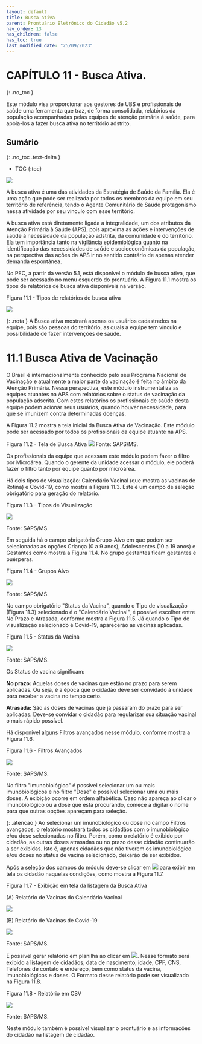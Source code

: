 ```yaml
---
layout: default
title: Busca ativa
parent: Prontuário Eletrônico do Cidadão v5.2
nav_order: 13
has_children: false
has_toc: true
last_modified_date: "25/09/2023"
---
```



# CAPÍTULO 11 - Busca Ativa.
{: .no_toc }

Este módulo visa proporcionar aos gestores de UBS e profissionais de saúde uma ferramenta que traz, de forma consolidada, relatórios da população acompanhadas pelas equipes de atenção primária à saúde, para apoia-los a fazer busca ativa no território adstrito.


## Sumário
{: .no_toc .text-delta }

- TOC
{:toc}

![](media/Busca_ativa/pec_image987.png)

A busca ativa é uma das atividades da Estratégia de Saúde da Família. Ela é uma ação que pode ser realizada por todos os membros da equipe em seu território de referência, tendo o Agente Comunitário de Saúde protagonismo nessa atividade por seu vínculo com esse território.

A busca ativa está diretamente ligada a integralidade, um dos atributos da Atenção Primária à Saúde (APS), pois aproxima as ações e intervenções de saúde à necessidade da população adstrita, da comunidade e do território. Ela tem importância tanto na vigilância epidemiológica quanto na identificação das necessidades de saúde e socioeconômicas da população, na perspectiva das ações da APS ir no sentido contrário de apenas atender demanda espontânea.

No PEC, a partir da versão 5.1, está disponível o módulo de busca ativa, que pode ser acessado no menu esquerdo do prontuário. A Figura 11.1 mostra os tipos de relatórios de busca ativa disponíveis na versão.

Figura 11.1 - Tipos de relatórios de busca ativa 

![](media/Busca_ativa/pec_image988.png)

{: .nota }
A Busca ativa mostrará apenas os usuários cadastrados na equipe, pois são pessoas do território, as quais a equipe tem vínculo e possibilidade de fazer intervenções de saúde.

# 11.1 Busca Ativa de Vacinação

O Brasil é internacionalmente conhecido pelo seu Programa Nacional de Vacinação e atualmente a maior parte da vacinação é feita no âmbito da Atenção Primária. 
Nessa perspectiva, este módulo instrumentaliza as equipes atuantes na APS com relatórios sobre o status de vacinação da população adscrita. Com estes relatórios os profissionais de saúde desta equipe podem acionar seus usuários, quando houver necessidade, para que se imunizem contra determinadas doenças.  

A Figura 11.2 mostra a tela inicial da Busca Ativa de Vacinação. Este módulo pode ser acessado por todos os profissionais da equipe atuante na APS.

Figura 11.2 - Tela de Busca Ativa
![](media/Busca_ativa/pec_image989.png)
Fonte: SAPS/MS.

Os profissionais da equipe que acessam este módulo podem fazer o filtro por Microárea. Quando o gerente da unidade acessar o módulo, ele poderá fazer o filtro tanto por equipe quanto por microárea.

Há dois tipos de visualização: Calendário Vacinal (que mostra as vacinas de Rotina) e Covid-19, como mostra a Figura 11.3. Este é um campo de seleção obrigatório para geração do relatório.

Figura 11.3 - Tipos de Visualização

![](media/Busca_ativa/pec_image990.png)

Fonte: SAPS/MS.

Em seguida há o campo obrigatório Grupo-Alvo em que podem ser selecionadas as opções Criança (0 a 9 anos), Adolescentes (10 a 19 anos) e Gestantes como mostra a Figura 11.4. No grupo gestantes ficam gestantes e puérperas.

Figura 11.4 - Grupos Alvo

![](media/Busca_ativa/pec_image991.png)

Fonte: SAPS/MS.

No campo obrigatório "Status da Vacina", quando o Tipo de visualização (Figura 11.3) selecionado é o "Calendário Vacinal", é possível escolher entre No Prazo e Atrasada, conforme mostra a Figura 11.5. Já quando o Tipo de visualização selecionado é Covid-19, aparecerão as vacinas aplicadas. 

Figura 11.5 - Status da Vacina

![](media/Busca_ativa/pec_image992.png)

Fonte: SAPS/MS.

Os Status de vacina significam:

**No prazo:** Aquelas doses de vacinas que estão no prazo para serem aplicadas. Ou seja, é a época que o cidadão deve ser convidado à unidade para receber a vacina no tempo certo.

**Atrasada:** São as doses de vacinas que já passaram do prazo para ser aplicadas. Deve-se convidar o cidadão para regularizar sua situação vacinal o mais rápido possível.

Há disponível alguns Filtros avançados nesse módulo, conforme mostra a Figura 11.6. 

Figura 11.6 - Filtros Avançados

![](media/Busca_ativa/pec_image993.png)

Fonte: SAPS/MS.

No filtro "Imunobiológico" é possível selecionar um ou mais imunobiológicos e no filtro "Dose" é possível selecionar uma ou mais doses. A exibição ocorre em ordem alfabética. Caso não apareça ao clicar o imunobiológico ou a dose que está procurando, comece a digitar o nome para que outras opções apareçam para seleção.

{: .atencao }
Ao selecionar um imunobiológico ou dose no campo Filtros avançados, o relatório mostrará todos os cidadãos com o imunobiológico e/ou dose selecionadas no filtro. Porém, como o relatório é exibido por cidadão, as outras doses atrasadas ou no prazo desse cidadão continuarão a ser exibidas. Isto é, apenas cidadãos que não tiverem os imunobiológico e/ou doses no status de vacina selecionado, deixarão de ser exibidos.

Após a seleção dos campos do módulo deve-se clicar em ![](media/Busca_ativa/pec_image994.jpg) para exibir em tela os cidadão naquelas condições, como mostra a Figura 11.7.

Figura 11.7 - Exibição em tela da listagem da Busca Ativa

(A) Relatório de Vacinas do Calendário Vacinal

![](media/Busca_ativa/pec_image995.png)

(B) Relatório de Vacinas de Covid-19

![](media/Busca_ativa/pec_image996.png)

Fonte: SAPS/MS.

É possível gerar relatório em planilha ao clicar em ![](media/Busca_ativa/pec_image997.png). Nesse formato será exibido a listagem de cidadãos, data de nascimento, idade, CPF, CNS, Telefones de contato e endereço, bem como status da vacina, imunobiológicos e doses. O Formato desse relatório pode ser visualizado na Figura 11.8.

Figura 11.8 - Relatório em CSV

![](media/Busca_ativa/pec_image998.png)

Fonte: SAPS/MS.

Neste módulo também é possível visualizar o prontuário e as informações do cidadão na listagem de cidadão.
